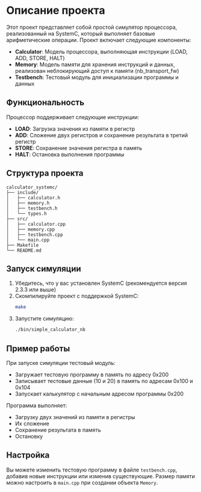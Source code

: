 # Описание проекта

Этот проект представляет собой простой симулятор процессора, реализованный на SystemC, который выполняет базовые арифметические операции. Проект включает следующие компоненты:

- **Calculator**: Модель процессора, выполняющая инструкции (LOAD, ADD, STORE, HALT)
- **Memory**: Модель памяти для хранения инструкций и данных, реализован неблокирующий доступ к памяти (nb_transport_fw)
- **Testbench**: Тестовый модуль для инициализации программы и данных

## Функциональность

Процессор поддерживает следующие инструкции:

- **LOAD**: Загрузка значения из памяти в регистр
- **ADD**: Сложение двух регистров и сохранение результата в третий регистр
- **STORE**: Сохранение значения регистра в память
- **HALT**: Остановка выполнения программы

## Структура проекта

```
calculator_systemc/
├── include/
│   ├── calculator.h
│   ├── memory.h
│   ├── testbench.h
│   └── types.h
├── src/
│   ├── calculator.cpp
│   ├── memory.cpp
│   ├── testbench.cpp
│   └── main.cpp
├── Makefile
└── README.md
```

## Запуск симуляции

1. Убедитесь, что у вас установлен SystemC (рекомендуется версия 2.3.3 или выше)
2. Скомпилируйте проект с поддержкой SystemC:
   ```bash
   make
   ```
3. Запустите симуляцию:
   ```bash
   ./bin/simple_calculator_nb
   ```

## Пример работы

При запуске симуляции тестовый модуль:

- Загружает тестовую программу в память по адресу 0x200
- Записывает тестовые данные (10 и 20) в память по адресам 0x100 и 0x104
- Запускает калькулятор с начальным адресом программы 0x200

Программа выполняет:

- Загрузку двух значений из памяти в регистры
- Их сложение
- Сохранение результата в память
- Остановку

## Настройка

Вы можете изменить тестовую программу в файле `testbench.cpp`, добавив новые инструкции или изменив существующие. Размер памяти можно настроить в `main.cpp` при создании объекта `Memory`.
